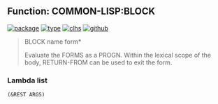 ## Function: COMMON-LISP:BLOCK
[![package](https://img.shields.io/badge/Package-COMMON--LISP-5f9ea0.svg?style=social&colorA=999999)](../) [![type](https://img.shields.io/badge/Type-Function-5f9ea0.svg?style=social&colorA=999999)](../#function) [![clhs](https://img.shields.io/badge/CLHS-BLOCK-5f9ea0.svg?style=social&colorA=999999)](http://www.lispworks.com/documentation/HyperSpec/Body/s_block.htm) [![github](https://img.shields.io/badge/GitHub-View_the_source-5f9ea0.svg?style=social&colorA=999999&logo=github)](https://github.com/sbcl/sbcl/blob/master/src/compiler/info-functions.lisp/) 

> BLOCK name form*
> 
> Evaluate the FORMS as a PROGN. Within the lexical scope of the body,
> RETURN-FROM can be used to exit the form.

### Lambda list
```
(&REST ARGS)
```
